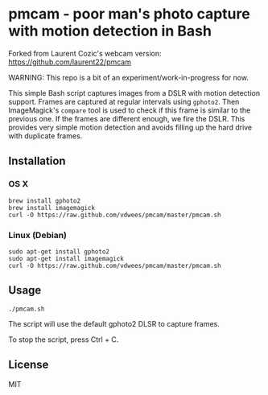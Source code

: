 # pmcam - poor man's photo capture with motion detection in Bash

Forked from Laurent Cozic's webcam version: https://github.com/laurent22/pmcam

WARNING: This repo is a bit of an experiment/work-in-progress for now.

This simple Bash script captures images from a DSLR with motion detection support. Frames are captured at regular intervals using `gphoto2`. Then ImageMagick's `compare` tool is used to check if this frame is similar to the previous one. If the frames are different enough, we fire the DSLR. This provides very simple motion detection and avoids filling up the hard drive with duplicate frames.

## Installation

### OS X

	brew install gphoto2
	brew install imagemagick
	curl -O https://raw.github.com/vdwees/pmcam/master/pmcam.sh

### Linux (Debian)

	sudo apt-get install gphoto2
	sudo apt-get install imagemagick
	curl -O https://raw.github.com/vdwees/pmcam/master/pmcam.sh

## Usage

	./pmcam.sh

The script will use the default gphoto2 DLSR to capture frames.

To stop the script, press Ctrl + C.

## License

MIT

